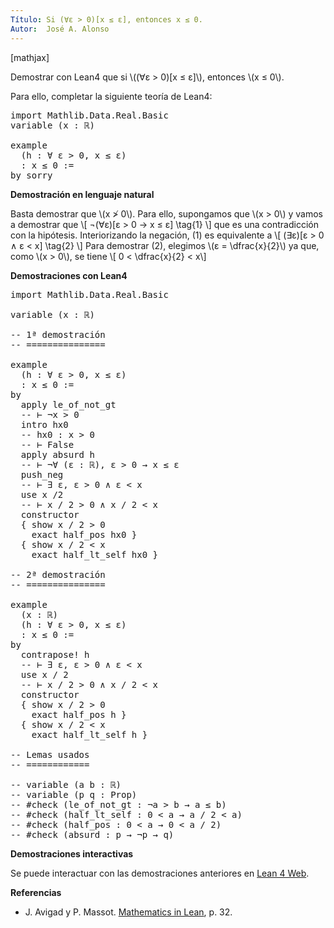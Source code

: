 ```yaml
---
Título: Si (∀ε > 0)[x ≤ ε], entonces x ≤ 0.
Autor:  José A. Alonso
---
```


[mathjax]

Demostrar con Lean4 que si \\((∀ε > 0)[x ≤ ε]\\), entonces \\(x ≤ 0\\).

Para ello, completar la siguiente teoría de Lean4:

<pre lang="lean">
import Mathlib.Data.Real.Basic
variable (x : ℝ)

example
  (h : ∀ ε > 0, x ≤ ε)
  : x ≤ 0 :=
by sorry
</pre>
<!--more-->

<b>Demostración en lenguaje natural</b>

Basta demostrar que \\(x ≯ 0\\). Para ello, supongamos que \\(x > 0\\) y
vamos a demostrar que
\\[ ¬(∀ε)[ε > 0 → x ≤ ε] \\tag{1} \\]
que es una contradicción con la hipótesis. Interiorizando la negación, (1) es equivalente a
\\[ (∃ε)[ε > 0 ∧ ε < x] \\tag{2} \\]
Para demostrar (2), elegimos \\(ε = \\dfrac{x}{2}\\) ya que, como \\(x > 0\\), se
tiene
\\[ 0 < \\dfrac{x}{2} < x\\]

<b>Demostraciones con Lean4</b>

<pre lang="lean">
import Mathlib.Data.Real.Basic

variable (x : ℝ)

-- 1ª demostración
-- ===============

example
  (h : ∀ ε > 0, x ≤ ε)
  : x ≤ 0 :=
by
  apply le_of_not_gt
  -- ⊢ ¬x > 0
  intro hx0
  -- hx0 : x > 0
  -- ⊢ False
  apply absurd h
  -- ⊢ ¬∀ (ε : ℝ), ε > 0 → x ≤ ε
  push_neg
  -- ⊢ ∃ ε, ε > 0 ∧ ε < x
  use x /2
  -- ⊢ x / 2 > 0 ∧ x / 2 < x
  constructor
  { show x / 2 > 0
    exact half_pos hx0 }
  { show x / 2 < x
    exact half_lt_self hx0 }

-- 2ª demostración
-- ===============

example
  (x : ℝ)
  (h : ∀ ε > 0, x ≤ ε)
  : x ≤ 0 :=
by
  contrapose! h
  -- ⊢ ∃ ε, ε > 0 ∧ ε < x
  use x / 2
  -- ⊢ x / 2 > 0 ∧ x / 2 < x
  constructor
  { show x / 2 > 0
    exact half_pos h }
  { show x / 2 < x
    exact half_lt_self h }

-- Lemas usados
-- ============

-- variable (a b : ℝ)
-- variable (p q : Prop)
-- #check (le_of_not_gt : ¬a > b → a ≤ b)
-- #check (half_lt_self : 0 < a → a / 2 < a)
-- #check (half_pos : 0 < a → 0 < a / 2)
-- #check (absurd : p → ¬p → q)
</pre>

<b>Demostraciones interactivas</b>

Se puede interactuar con las demostraciones anteriores en <a href="https://live.lean-lang.org/#url=https://raw.githubusercontent.com/jaalonso/Calculemus2/main/src/Condicion_para_no_positivo.lean" rel="noopener noreferrer" target="_blank">Lean 4 Web</a>.

<b>Referencias</b>

<ul>
<li> J. Avigad y P. Massot. <a href="https://bit.ly/3U4UjBk">Mathematics in Lean</a>, p. 32.</li>
</ul>

